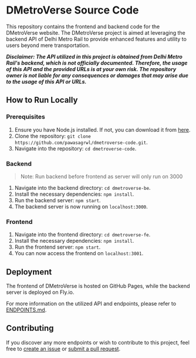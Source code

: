 # DMetroVerse Source Code

This repository contains the frontend and backend code for the DMetroVerse website. The DMetroVerse project is aimed at leveraging the backend API of Delhi Metro Rail to provide enhanced features and utility to users beyond mere transportation.

**_Disclaimer: The API utilized in this project is obtained from Delhi Metro Rail's backend, which is not officially documented. Therefore, the usage of this API and the provided URLs is at your own risk. The repository owner is not liable for any consequences or damages that may arise due to the usage of this API or URLs._**

## How to Run Locally

### Prerequisites

1. Ensure you have Node.js installed. If not, you can download it from [here](https://nodejs.org/en/download/).
2. Clone the repository: `git clone https://github.com/pawasagrwl/dmetroverse-code.git`.
3. Navigate into the repository: `cd dmetroverse-code`.

### Backend

> Note: Run backend before frontend as server will only run on 3000

1. Navigate into the backend directory: `cd dmetroverse-be`.
2. Install the necessary dependencies: `npm install`.
3. Run the backend server: `npm start`.
4. The backend server is now running on `localhost:3000`.
### Frontend

1. Navigate into the frontend directory: `cd dmetroverse-fe`.
2. Install the necessary dependencies: `npm install`.
3. Run the frontend server: `npm start`.
4. You can now access the frontend on `localhost:3001`.



## Deployment

The frontend of DMetroVerse is hosted on GitHub Pages, while the backend server is deployed on Fly.io.

For more information on the utilized API and endpoints, please refer to [ENDPOINTS.md](ENDPOINTS.md).

## Contributing

If you discover any more endpoints or wish to contribute to this project, feel free to [create an issue](https://github.com/pawasagrwl/dmetroverse-code/issues) or [submit a pull request](https://github.com/pawasagrwl/dmetroverse-code/pulls).
